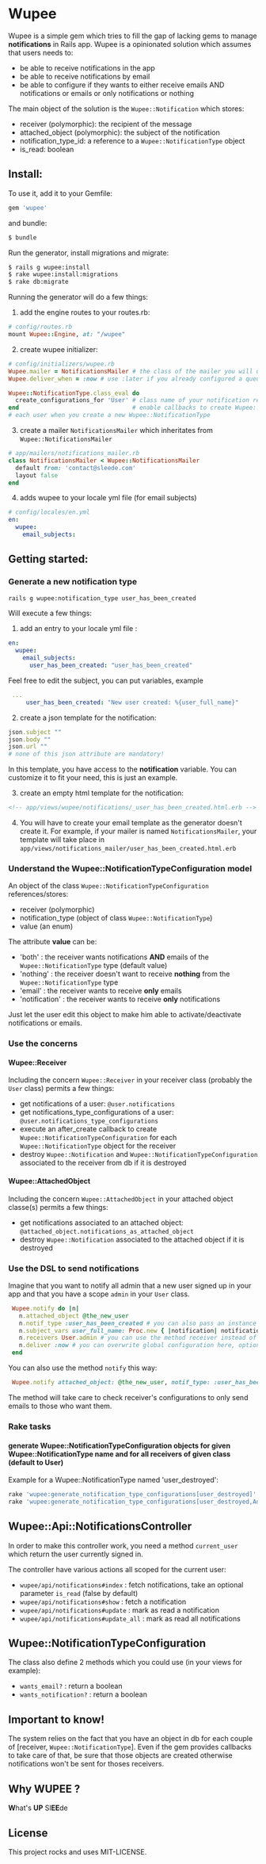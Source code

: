 # Wupee

Wupee is a simple gem which tries to fill the gap of lacking gems to manage **notifications** in Rails app.
Wupee is a opinionated solution which assumes that users needs to:

* be able to receive notifications in the app
* be able to receive notifications by email
* be able to configure if they wants to either receive emails AND notifications or emails or only notifications or nothing


The main object of the solution is the `Wupee::Notification` which stores:
* receiver (polymorphic): the recipient of the message
* attached_object (polymorphic): the subject of the notification
* notification_type_id: a reference to a `Wupee::NotificationType` object
* is_read: boolean


## Install:

To use it, add it to your Gemfile:
```ruby
gem 'wupee'
```

and bundle:
```bash
$ bundle
```

Run the generator, install migrations and migrate:

```bash
$ rails g wupee:install
$ rake wupee:install:migrations
$ rake db:migrate
```

Running the generator will do a few things:

1. add the engine routes to your routes.rb:

  ```ruby
  # config/routes.rb
  mount Wupee::Engine, at: "/wupee"
  ```
2. create wupee initializer:

  ```ruby
  # config/initializers/wupee.rb
  Wupee.mailer = NotificationsMailer # the class of the mailer you will use to send the emails
  Wupee.deliver_when = :now # use :later if you already configured a queuing system

  Wupee::NotificationType.class_eval do
    create_configurations_for 'User' # class name of your notification receivers, can be various 'User', 'Admin',
  end                                # enable callbacks to create Wupee::NotificationTypeConfiguration object of
  # each user when you create a new Wupee::NotificationType
  ```
3. create a mailer `NotificationsMailer` which inheritates from `Wupee::NotificationsMailer`

  ```ruby
  # app/mailers/notifications_mailer.rb
  class NotificationsMailer < Wupee::NotificationsMailer
    default from: 'contact@sleede.com'
    layout false
 end
  ```

4. adds wupee to your locale yml file (for email subjects)
  ```yml
  # config/locales/en.yml
  en:
    wupee:
      email_subjects:
  ```

## Getting started:

### Generate a new notification type

```bash
rails g wupee:notification_type user_has_been_created
```

Will execute a few things:

1. add an entry to your locale yml file :

 ```yml
 en:
   wupee:
     email_subjects:
       user_has_been_created: "user_has_been_created"
 ```
 Feel free to edit the subject, you can put variables, example
 ```yml
  ...
      user_has_been_created: "New user created: %{user_full_name}"
 ```

2. create a json template for the notification:

 ```ruby
 json.subject ""
 json.body ""
 json.url ""
 # none of this json attribute are mandatory!
 ```
 In this template, you have access to the **notification** variable.
 You can customize it to fit your need, this is just an example.

3. create an empty html template for the notification:
 ```html
 <!-- app/views/wupee/notifications/_user_has_been_created.html.erb -->
 ```

4. You will have to create your email template as the generator doesn't create it.
 For example, if your mailer is named `NotificationsMailer`, your template will take place in
 `app/views/notifications_mailer/user_has_been_created.html.erb`

### Understand the Wupee::NotificationTypeConfiguration model

An object of the class `Wupee::NotificationTypeConfiguration` references/stores:
* receiver (polymorphic)
* notification_type (object of class `Wupee::NotificationType`)
* value (an enum)

The attribute **value** can be:
* 'both' : the receiver wants notifications **AND** emails of the `Wupee::NotificationType` type (default value)
* 'nothing' : the receiver doesn't want to receive **nothing** from the `Wupee::NotificationType` type
* 'email' : the receiver wants to receive **only** emails
* 'notification' : the receiver wants to receive **only** notifications

Just let the user edit this object to make him able to activate/deactivate notifications or emails.

### Use the concerns

#### Wupee::Receiver

Including the concern `Wupee::Receiver` in your receiver class (probably the `User` class) permits a few things:
 * get notifications of a user: `@user.notifications`
 * get notifications_type_configurations of a user: `@user.notifications_type_configurations`
 * execute an after_create callback to create `Wupee::NotificationTypeConfiguration` for each `Wupee::NotificationType` object for the receiver
 * destroy `Wupee::Notification` and `Wupee::NotificationTypeConfiguration` associated to the receiver from db if it is destroyed

#### Wupee::AttachedObject

Including the concern `Wupee::AttachedObject` in your attached object classe(s) permits a few things:
 * get notifications associated to an attached object: `@attached_object.notifications_as_attached_object`
 * destroy `Wupee::Notification` associated to the attached object if it is destroyed

### Use the DSL to send notifications

Imagine that you want to notify all admin that a new user signed up in your app and that you have a scope `admin` in your `User` class.

```ruby
 Wupee.notify do |n|
   n.attached_object @the_new_user
   n.notif_type :user_has_been_created # you can also pass an instance of a Wupee::NotificationType class to this method
   n.subject_vars user_full_name: Proc.new { |notification| notification.attached_object.full_name } # variables to be interpolated the fill in the subject of the email (obviously optional)
   n.receivers User.admin # you can use the method receiver instead of receivers for clarity if you pass only one instance of a receiver
   n.deliver :now # you can overwrite global configuration here, optional
 end
```

You can also use the method `notify` this way:

```ruby
 Wupee.notify attached_object: @the_new_user, notif_type: :user_has_been_created, subject_vars: { user_full_name: Proc.new { |notification| notification.attached_object.full_name } }, receivers: User.admin
```

The method will take care to check receiver's configurations to only send emails to those who want them.

### Rake tasks

#### generate Wupee::NotificationTypeConfiguration objects for given Wupee::NotificationType name and for all receivers of given class (default to User)

Example for a Wupee::NotificationType named 'user_destroyed':
```bash
rake 'wupee:generate_notification_type_configurations[user_destroyed]' # for User class
rake 'wupee:generate_notification_type_configurations[user_destroyed,Admin]' # for Admin class
```

## Wupee::Api::NotificationsController

In order to make this controller work, you need a method `current_user` which return the user currently signed in.

The controller have various actions all scoped for the current user:
 * `wupee/api/notifications#index` : fetch notifications, take an optional parameter `is_read` (false by default)
 * `wupee/api/notifications#show` : fetch a notification
 * `wupee/api/notifications#update` : mark as read a notification
 * `wupee/api/notifications#update_all` : mark as read all notifications

## Wupee::NotificationTypeConfiguration

The class also define 2 methods which you could use (in your views for example):
 * `wants_email?` : return a boolean
 * `wants_notification?` : return a boolean

## Important to know!

The system relies on the fact that you have an object in db for each couple of [receiver, `Wupee::NotificationType`]. Even if the gem provides callbacks to take care of that, be sure that those objects are created otherwise notifications won't be sent for thoses receivers.

## Why WUPEE ?

**W**hat's **UP** Sl**EE**de

## License

This project rocks and uses MIT-LICENSE.
